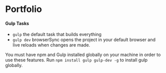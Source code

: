 # Portfolio

#### Gulp Tasks

- `gulp` the default task that builds everything
- `gulp dev` browserSync opens the project in your default browser and live reloads when changes are made.

You must have npm and Gulp installed globally on your machine in order to use these features.
Run `npm install gulp gulp-dev -g` to install gulp globally.
